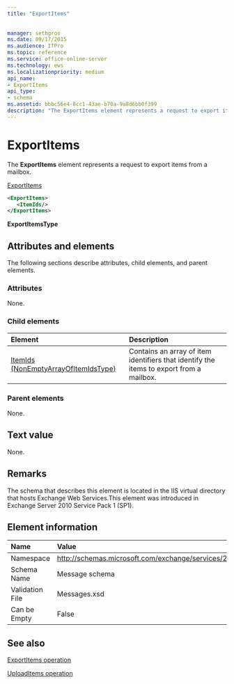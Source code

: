 ```yaml
---
title: "ExportItems"
 
 
manager: sethgros
ms.date: 09/17/2015
ms.audience: ITPro
ms.topic: reference
ms.service: office-online-server
ms.technology: ews
ms.localizationpriority: medium
api_name:
- ExportItems
api_type:
- schema
ms.assetid: bbbc56e4-8cc1-43ae-b70a-9a8d6bb0f399
description: "The ExportItems element represents a request to export items from a mailbox."
---
```


# ExportItems

The **ExportItems** element represents a request to export items from a mailbox. 
  
[ExportItems](exportitems.md)
  
```XML
<ExportItems>
   <ItemIds/>
</ExportItems>
```

 **ExportItemsType**
## Attributes and elements

The following sections describe attributes, child elements, and parent elements.
  
### Attributes

None.
  
### Child elements

|**Element**|**Description**|
|:-----|:-----|
|[ItemIds (NonEmptyArrayOfItemIdsType)](itemids-nonemptyarrayofitemidstype.md) <br/> |Contains an array of item identifiers that identify the items to export from a mailbox.  <br/> |
   
### Parent elements

None.
  
## Text value

None.
  
## Remarks

The schema that describes this element is located in the IIS virtual directory that hosts Exchange Web Services.This element was introduced in Exchange Server 2010 Service Pack 1 (SP1).
  
## Element information

|**Name**|**Value**|
|:-----|:-----|
|Namespace  <br/> |http://schemas.microsoft.com/exchange/services/2006/messages  <br/> |
|Schema Name  <br/> |Message schema  <br/> |
|Validation File  <br/> |Messages.xsd  <br/> |
|Can be Empty  <br/> |False  <br/> |
   
## See also



[ExportItems operation](exportitems-operation.md)
  
[UploadItems operation](uploaditems-operation.md)

